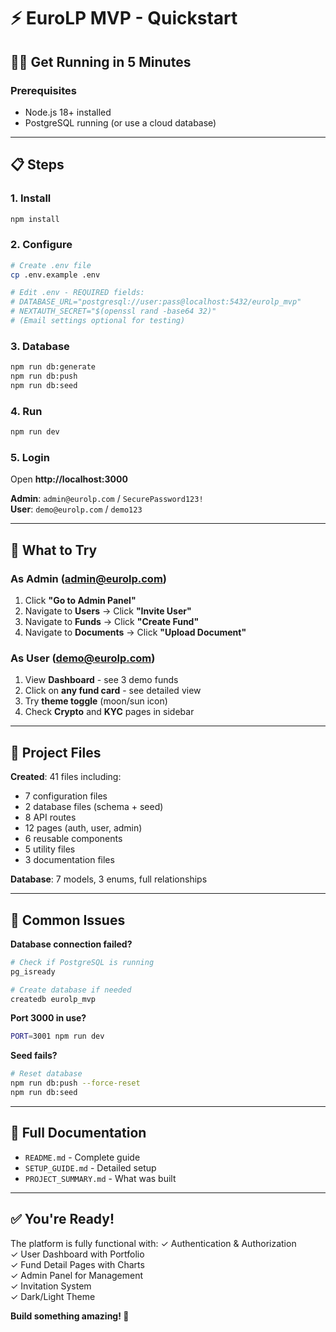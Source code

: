 # ⚡ EuroLP MVP - Quickstart

## 🏃‍♂️ Get Running in 5 Minutes

### Prerequisites
- Node.js 18+ installed
- PostgreSQL running (or use a cloud database)

---

## 📋 Steps

### 1. Install
```bash
npm install
```

### 2. Configure
```bash
# Create .env file
cp .env.example .env

# Edit .env - REQUIRED fields:
# DATABASE_URL="postgresql://user:pass@localhost:5432/eurolp_mvp"
# NEXTAUTH_SECRET="$(openssl rand -base64 32)"
# (Email settings optional for testing)
```

### 3. Database
```bash
npm run db:generate
npm run db:push
npm run db:seed
```

### 4. Run
```bash
npm run dev
```

### 5. Login
Open **http://localhost:3000**

**Admin**: `admin@eurolp.com` / `SecurePassword123!`  
**User**: `demo@eurolp.com` / `demo123`

---

## 🎯 What to Try

### As Admin (admin@eurolp.com)
1. Click **"Go to Admin Panel"**
2. Navigate to **Users** → Click **"Invite User"**
3. Navigate to **Funds** → Click **"Create Fund"**
4. Navigate to **Documents** → Click **"Upload Document"**

### As User (demo@eurolp.com)
1. View **Dashboard** - see 3 demo funds
2. Click on **any fund card** - see detailed view
3. Try **theme toggle** (moon/sun icon)
4. Check **Crypto** and **KYC** pages in sidebar

---

## 📁 Project Files

**Created**: 41 files including:
- 7 configuration files
- 2 database files (schema + seed)
- 8 API routes
- 12 pages (auth, user, admin)
- 6 reusable components
- 5 utility files
- 3 documentation files

**Database**: 7 models, 3 enums, full relationships

---

## 🔧 Common Issues

**Database connection failed?**
```bash
# Check if PostgreSQL is running
pg_isready

# Create database if needed
createdb eurolp_mvp
```

**Port 3000 in use?**
```bash
PORT=3001 npm run dev
```

**Seed fails?**
```bash
# Reset database
npm run db:push --force-reset
npm run db:seed
```

---

## 📖 Full Documentation

- `README.md` - Complete guide
- `SETUP_GUIDE.md` - Detailed setup
- `PROJECT_SUMMARY.md` - What was built

---

## ✅ You're Ready!

The platform is fully functional with:
✓ Authentication & Authorization  
✓ User Dashboard with Portfolio  
✓ Fund Detail Pages with Charts  
✓ Admin Panel for Management  
✓ Invitation System  
✓ Dark/Light Theme  

**Build something amazing! 🚀**

